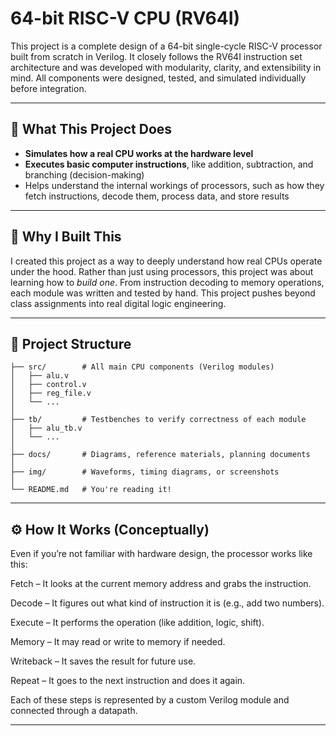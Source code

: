 # 64-bit RISC-V CPU (RV64I)

This project is a complete design of a 64-bit single-cycle RISC-V processor built from scratch in Verilog. It closely follows the RV64I instruction set architecture and was developed with modularity, clarity, and extensibility in mind. All components were designed, tested, and simulated individually before integration.

---

## 🚀 What This Project Does

- **Simulates how a real CPU works at the hardware level**
- **Executes basic computer instructions**, like addition, subtraction, and branching (decision-making)
- Helps understand the internal workings of processors, such as how they fetch instructions, decode them, process data, and store results

---

## 🧠 Why I Built This

I created this project as a way to deeply understand how real CPUs operate under the hood. Rather than just using processors, this project was about learning how to *build one*. From instruction decoding to memory operations, each module was written and tested by hand. This project pushes beyond class assignments into real digital logic engineering.

---

## 🧩 Project Structure

```text
├── src/        # All main CPU components (Verilog modules)
│   ├── alu.v
│   ├── control.v
│   ├── reg_file.v
│   └── ...
│
├── tb/         # Testbenches to verify correctness of each module
│   ├── alu_tb.v
│   └── ...
│
├── docs/       # Diagrams, reference materials, planning documents
│
├── img/        # Waveforms, timing diagrams, or screenshots
│
└── README.md   # You're reading it!

```
---

## ⚙️ How It Works (Conceptually)
Even if you’re not familiar with hardware design, the processor works like this:

Fetch – It looks at the current memory address and grabs the instruction.

Decode – It figures out what kind of instruction it is (e.g., add two numbers).

Execute – It performs the operation (like addition, logic, shift).

Memory – It may read or write to memory if needed.

Writeback – It saves the result for future use.

Repeat – It goes to the next instruction and does it again.

Each of these steps is represented by a custom Verilog module and connected through a datapath.

---
